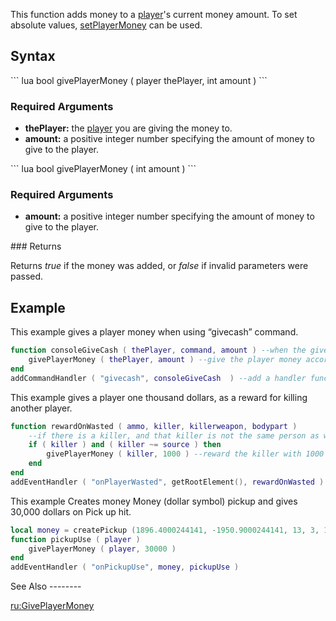 This function adds money to a [player](/docs/player.md "wikilink")'s current money amount. To set absolute values, [setPlayerMoney](/setPlayerMoney.md "wikilink") can be used.

Syntax
------

<section name="Server" class="server" show="true">
``` lua
bool givePlayerMoney ( player thePlayer, int amount )
```

### Required Arguments

-   **thePlayer:** the [player](/docs/player.md "wikilink") you are giving the money to.
-   **amount:** a positive integer number specifying the amount of money to give to the player.

</section>
<section name="Client" class="client" show="true">
``` lua
bool givePlayerMoney ( int amount )
```

### Required Arguments

-   **amount:** a positive integer number specifying the amount of money to give to the player.

</section>
### Returns

Returns *true* if the money was added, or *false* if invalid parameters were passed.

Example
-------

<section show="true" name="Example 1 - Client and Server" class="server">
This example gives a player money when using “givecash” command.

``` lua
function consoleGiveCash ( thePlayer, command, amount ) --when the givecash command is called
    givePlayerMoney ( thePlayer, amount ) --give the player money according to the amount
end
addCommandHandler ( "givecash", consoleGiveCash  ) --add a handler function for the command "givecash"
```

</section>
<section show="true" name="Example 2 - Server" class="server">
This example gives a player one thousand dollars, as a reward for killing another player.

``` lua
function rewardOnWasted ( ammo, killer, killerweapon, bodypart )
    --if there is a killer, and that killer is not the same person as whoever died
    if ( killer ) and ( killer ~= source ) then 
        givePlayerMoney ( killer, 1000 ) --reward the killer with 1000 cash.
    end
end
addEventHandler ( "onPlayerWasted", getRootElement(), rewardOnWasted ) --attach the rewardOnWasted function to the relevant event.
```

</section>
<section show="true" name="Example 3 - Server" class="server">
This example Creates money Money (dollar symbol) pickup and gives 30,000 dollars on Pick up hit.

``` lua
local money = createPickup (1896.4000244141, -1950.9000244141, 13, 3, 1274, 10000 )
function pickupUse ( player )
    givePlayerMoney ( player, 30000 )
end
addEventHandler ( "onPickupUse", money, pickupUse )
```

</section>
See Also
--------

[ru:GivePlayerMoney](/docs/ru:giveplayermoney.md "wikilink")
